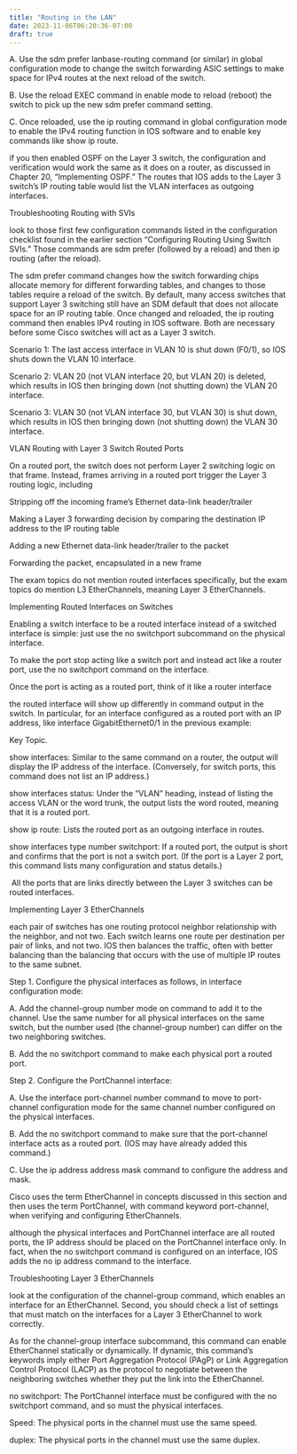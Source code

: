 ```yaml
---
title: "Routing in the LAN"
date: 2023-11-06T06:20:36-07:00
draft: true
---
```


A. Use the sdm prefer lanbase-routing command (or similar) in global configuration mode to change the switch forwarding ASIC settings to make space for IPv4 routes at the next reload of the switch.

B. Use the reload EXEC command in enable mode to reload (reboot) the switch to pick up the new sdm prefer command setting.

C. Once reloaded, use the ip routing command in global configuration mode to enable the IPv4 routing function in IOS software and to enable key commands like show ip route.

if you then enabled OSPF on the Layer 3 switch, the configuration and verification would work the same as it does on a router, as discussed in Chapter 20, “Implementing OSPF.” The routes that IOS adds to the Layer 3 switch’s IP routing table would list the VLAN interfaces as outgoing interfaces.

Troubleshooting Routing with SVIs

look to those first few configuration commands listed in the configuration checklist found in the earlier section “Configuring Routing Using Switch SVIs.” Those commands are sdm prefer (followed by a reload) and then ip routing (after the reload).

The sdm prefer command changes how the switch forwarding chips allocate memory for different forwarding tables, and changes to those tables require a reload of the switch. By default, many access switches that support Layer 3 switching still have an SDM default that does not allocate space for an IP routing table. Once changed and reloaded, the ip routing command then enables IPv4 routing in IOS software. Both are necessary before some Cisco switches will act as a Layer 3 switch.

Scenario 1: The last access interface in VLAN 10 is shut down (F0/1), so IOS shuts down the VLAN 10 interface.

Scenario 2: VLAN 20 (not VLAN interface 20, but VLAN 20) is deleted, which results in IOS then bringing down (not shutting down) the VLAN 20 interface.

Scenario 3: VLAN 30 (not VLAN interface 30, but VLAN 30) is shut down, which results in IOS then bringing down (not shutting down) the VLAN 30 interface.

VLAN Routing with Layer 3 Switch Routed Ports

On a routed port, the switch does not perform Layer 2 switching logic on that frame. Instead, frames arriving in a routed port trigger the Layer 3 routing logic, including

Stripping off the incoming frame’s Ethernet data-link header/trailer

Making a Layer 3 forwarding decision by comparing the destination IP address to the IP routing table

Adding a new Ethernet data-link header/trailer to the packet

Forwarding the packet, encapsulated in a new frame

The exam topics do not mention routed interfaces specifically, but the exam topics do mention L3 EtherChannels, meaning Layer 3 EtherChannels.

Implementing Routed Interfaces on Switches

Enabling a switch interface to be a routed interface instead of a switched interface is simple: just use the no switchport subcommand on the physical interface.

To make the port stop acting like a switch port and instead act like a router port, use the no switchport command on the interface.

Once the port is acting as a routed port, think of it like a router interface

the routed interface will show up differently in command output in the switch. In particular, for an interface configured as a routed port with an IP address, like interface GigabitEthernet0/1 in the previous example:

Key Topic.

show interfaces: Similar to the same command on a router, the output will display the IP address of the interface. (Conversely, for switch ports, this command does not list an IP address.)

show interfaces status: Under the “VLAN” heading, instead of listing the access VLAN or the word trunk, the output lists the word routed, meaning that it is a routed port.

show ip route: Lists the routed port as an outgoing interface in routes.

show interfaces type number switchport: If a routed port, the output is short and confirms that the port is not a switch port. (If the port is a Layer 2 port, this command lists many configuration and status details.)

 All the ports that are links directly between the Layer 3 switches can be routed interfaces.

Implementing Layer 3 EtherChannels


each pair of switches has one routing protocol neighbor relationship with the neighbor, and not two. Each switch learns one route per destination per pair of links, and not two. IOS then balances the traffic, often with better balancing than the balancing that occurs with the use of multiple IP routes to the same subnet.

Step 1. Configure the physical interfaces as follows, in interface configuration mode:

A. Add the channel-group number mode on command to add it to the channel. Use the same number for all physical interfaces on the same switch, but the number used (the channel-group number) can differ on the two neighboring switches.

B. Add the no switchport command to make each physical port a routed port.

Step 2. Configure the PortChannel interface:

A. Use the interface port-channel number command to move to port-channel configuration mode for the same channel number configured on the physical interfaces.

B. Add the no switchport command to make sure that the port-channel interface acts as a routed port. (IOS may have already added this command.)

C. Use the ip address address mask command to configure the address and mask.

Cisco uses the term EtherChannel in concepts discussed in this section and then uses the term PortChannel, with command keyword port-channel, when verifying and configuring EtherChannels.



although the physical interfaces and PortChannel interface are all routed ports, the IP address should be placed on the PortChannel interface only. In fact, when the no switchport command is configured on an interface, IOS adds the no ip address command to the interface.



Troubleshooting Layer 3 EtherChannels

look at the configuration of the channel-group command, which enables an interface for an EtherChannel. Second, you should check a list of settings that must match on the interfaces for a Layer 3 EtherChannel to work correctly.

As for the channel-group interface subcommand, this command can enable EtherChannel statically or dynamically. If dynamic, this command’s keywords imply either Port Aggregation Protocol (PAgP) or Link Aggregation Control Protocol (LACP) as the protocol to negotiate between the neighboring switches whether they put the link into the EtherChannel.

no switchport: The PortChannel interface must be configured with the no switchport command, and so must the physical interfaces.

Speed: The physical ports in the channel must use the same speed.

duplex: The physical ports in the channel must use the same duplex.
